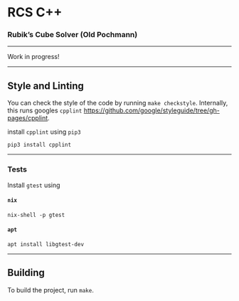 # RCS C++

### Rubik’s Cube Solver (Old Pochmann)

---

Work in progress!

---

## Style and Linting

You can check the style of the code by running `make checkstyle`.
Internally, this runs googles `cpplint` https://github.com/google/styleguide/tree/gh-pages/cpplint.

install `cpplint` using `pip3`

```shell
pip3 install cpplint
```

---

### Tests

Install `gtest` using


#### `nix`

```shell
nix-shell -p gtest
```

#### `apt`

```shell
apt install libgtest-dev
```

---

## Building

To build the project, run `make`.

